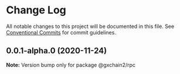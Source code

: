 # Change Log

All notable changes to this project will be documented in this file.
See [Conventional Commits](https://conventionalcommits.org) for commit guidelines.

## 0.0.1-alpha.0 (2020-11-24)

**Note:** Version bump only for package @gxchain2/rpc
